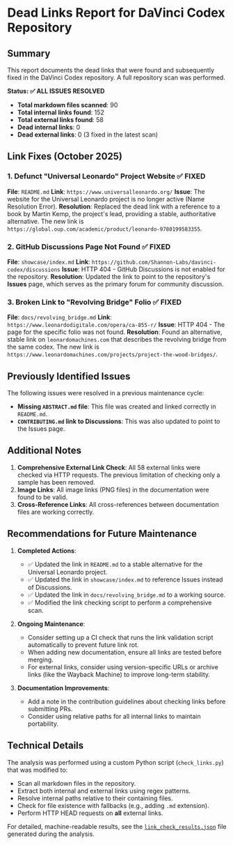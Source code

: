 # Dead Links Report for DaVinci Codex Repository

## Summary

This report documents the dead links that were found and subsequently fixed in the DaVinci Codex repository. A full repository scan was performed.

**Status: ✅ ALL ISSUES RESOLVED**

- **Total markdown files scanned**: 90
- **Total internal links found**: 152
- **Total external links found**: 58
- **Dead internal links**: 0
- **Dead external links**: 0 (3 fixed in the latest scan)

## Link Fixes (October 2025)

### 1. Defunct "Universal Leonardo" Project Website ✅ FIXED

**File**: `README.md`
**Link**: `https://www.universalleonardo.org/`
**Issue**: The website for the Universal Leonardo project is no longer active (Name Resolution Error).
**Resolution**: Replaced the dead link with a reference to a book by Martin Kemp, the project's lead, providing a stable, authoritative alternative. The new link is `https://global.oup.com/academic/product/leonardo-9780199583355`.

### 2. GitHub Discussions Page Not Found ✅ FIXED

**File**: `showcase/index.md`
**Link**: `https://github.com/Shannon-Labs/davinci-codex/discussions`
**Issue**: HTTP 404 - GitHub Discussions is not enabled for the repository.
**Resolution**: Updated the link to point to the repository's **Issues** page, which serves as the primary forum for community discussion.

### 3. Broken Link to "Revolving Bridge" Folio ✅ FIXED

**File**: `docs/revolving_bridge.md`
**Link**: `https://www.leonardodigitale.com/opera/ca-855-r/`
**Issue**: HTTP 404 - The page for the specific folio was not found.
**Resolution**: Found an alternative, stable link on `leonardomachines.com` that describes the revolving bridge from the same codex. The new link is `https://www.leonardomachines.com/projects/project-the-wood-bridges/`.

## Previously Identified Issues

The following issues were resolved in a previous maintenance cycle:

- **Missing `ABSTRACT.md` file**: This file was created and linked correctly in `README.md`.
- **`CONTRIBUTING.md` link to Discussions**: This was also updated to point to the Issues page.

## Additional Notes

1.  **Comprehensive External Link Check**: All 58 external links were checked via HTTP requests. The previous limitation of checking only a sample has been removed.
2.  **Image Links**: All image links (PNG files) in the documentation were found to be valid.
3.  **Cross-Reference Links**: All cross-references between documentation files are working correctly.

## Recommendations for Future Maintenance

1.  **Completed Actions**:
    - ✅ Updated the link in `README.md` to a stable alternative for the Universal Leonardo project.
    - ✅ Updated the link in `showcase/index.md` to reference Issues instead of Discussions.
    - ✅ Updated the link in `docs/revolving_bridge.md` to a working source.
    - ✅ Modified the link checking script to perform a comprehensive scan.

2.  **Ongoing Maintenance**:
    - Consider setting up a CI check that runs the link validation script automatically to prevent future link rot.
    - When adding new documentation, ensure all links are tested before merging.
    - For external links, consider using version-specific URLs or archive links (like the Wayback Machine) to improve long-term stability.

3.  **Documentation Improvements**:
    - Add a note in the contribution guidelines about checking links before submitting PRs.
    - Consider using relative paths for all internal links to maintain portability.

## Technical Details

The analysis was performed using a custom Python script (`check_links.py`) that was modified to:
- Scan all markdown files in the repository.
- Extract both internal and external links using regex patterns.
- Resolve internal paths relative to their containing files.
- Check for file existence with fallbacks (e.g., adding `.md` extension).
- Perform HTTP HEAD requests on **all** external links.

For detailed, machine-readable results, see the [`link_check_results.json`](link_check_results.json) file generated during the analysis.